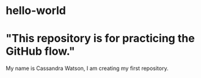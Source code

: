 # hello-world
# "This repository is for practicing the GitHub flow."
My name is Cassandra Watson, I am creating my first repository.
